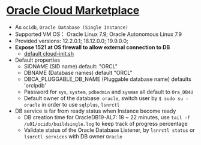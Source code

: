 #  [Oracle Cloud Marketplace](https://cloud.oracle.com/marketplace/application/47726045) 
- As `ocidb`, `Oracle Database (Single Instance)`
- Supported VM OS： Oracle Linux 7.9; Oracle Autonomous Linux 7.9
- Provided versions: 12.2.0.1; 18.12.0.0; 19.9.0.0; 
- **Expose 1521 at OS firewall to allow external connection to DB**
    - [default cloud-init.sh](./cloud-init.sh)
- Default properties
    - SIDNAME (SID name) default: "ORCL"
    - DBNAME (Database names) default "ORCL"
    - DBCA_PLUGGABLE_DB_NAME (Pluggable database name) defaults 'orclpdb'
    - Password for `sys`, `system`, `pdbadmin` and `sysman` all default to `Ora_DB4U`
    - Default owner of the database: `oracle`, switch user by `$ sudo su - oracle` in order to use `sqlplus`, `lsnrctl`
- DB service is far from ready status when Instance become ready
    - DB creation time for OracleDB19-AL7: 18 ~ 22 minutes, use `tail -f /u01/ocidb/buildsingle.log` to keep track of progress percentage
    - Validate status of the Oracle Database Listener, by `lsnrctl status` or `lsnrctl services` with DB owner `Oracle`
    
        

